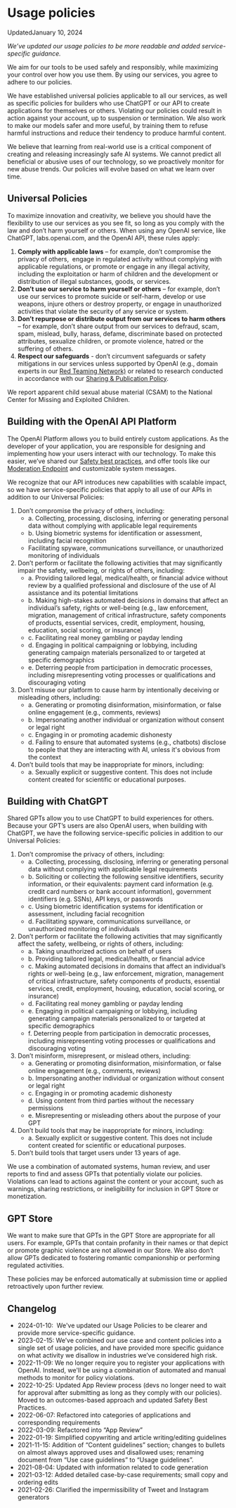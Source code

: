 Usage policies
==============

UpdatedJanuary 10, 2024

_We’ve updated our usage policies to be more readable and added service-specific guidance._

  

We aim for our tools to be used safely and responsibly, while maximizing your control over how you use them. By using our services, you agree to adhere to our policies.

We have established universal policies applicable to all our services, as well as specific policies for builders who use ChatGPT or our API to create applications for themselves or others. Violating our policies could result in action against your account, up to suspension or termination. We also work to make our models safer and more useful, by training them to refuse harmful instructions and reduce their tendency to produce harmful content. 

We believe that learning from real-world use is a critical component of creating and releasing increasingly safe AI systems. We cannot predict all beneficial or abusive uses of our technology, so we proactively monitor for new abuse trends. Our policies will evolve based on what we learn over time.

Universal Policies
------------------

To maximize innovation and creativity, we believe you should have the flexibility to use our services as you see fit, so long as you comply with the law and don’t harm yourself or others. When using any OpenAI service, like ChatGPT, labs.openai.com, and the OpenAI API, these rules apply:  

1. **Comply with applicable laws** – for example, don’t compromise the privacy of others,  engage in regulated activity without complying with applicable regulations, or promote or engage in any illegal activity, including the exploitation or harm of children and the development or distribution of illegal substances, goods, or services.
2. **Don’t use our service to harm yourself or others** – for example, don’t use our services to promote suicide or self-harm, develop or use weapons, injure others or destroy property, or engage in unauthorized activities that violate the security of any service or system. 
3. **Don’t repurpose or distribute output from our services to harm others** – for example, don’t share output from our services to defraud, scam, spam, mislead, bully, harass, defame, discriminate based on protected attributes, sexualize children, or promote violence, hatred or the suffering of others.
4. **Respect our safeguards** - don’t circumvent safeguards or safety mitigations in our services unless supported by OpenAI (e.g., domain experts in our [Red Teaming Network)](https://openai.com/blog/red-teaming-network) or related to research conducted in accordance with our [Sharing & Publication Policy](https://openai.com/policies/sharing-publication-policy).  

We report apparent child sexual abuse material (CSAM) to the National Center for Missing and Exploited Children.

Building with the OpenAI API Platform
-------------------------------------

The OpenAI Platform allows you to build entirely custom applications. As the developer of your application, you are responsible for designing and implementing how your users interact with our technology. To make this easier, we’ve shared our [Safety best practices](https://platform.openai.com/docs/guides/safety-best-practices), and offer tools like our [Moderation Endpoint](https://platform.openai.com/docs/guides/moderation) and customizable system messages. 

We recognize that our API introduces new capabilities with scalable impact, so we have service-specific policies that apply to all use of our APIs in addition to our Universal Policies:

1. Don’t compromise the privacy of others, including:
    * a. Collecting, processing, disclosing, inferring or generating personal data without complying with applicable legal requirements
    * b. Using biometric systems for identification or assessment, including facial recognition
    * Facilitating spyware, communications surveillance, or unauthorized monitoring of individuals
2. Don’t perform or facilitate the following activities that may significantly impair the safety, wellbeing, or rights of others, including:
    * a. Providing tailored legal, medical/health, or financial advice without review by a qualified professional and disclosure of the use of AI assistance and its potential limitations
    * b. Making high-stakes automated decisions in domains that affect an individual’s safety, rights or well-being (e.g., law enforcement, migration, management of critical infrastructure, safety components of products, essential services, credit, employment, housing, education, social scoring, or insurance)
    * c. Facilitating real money gambling or payday lending
    * d. Engaging in political campaigning or lobbying, including generating campaign materials personalized to or targeted at specific demographics
    * e. Deterring people from participation in democratic processes, including misrepresenting voting processes or qualifications and discouraging voting
3. Don’t misuse our platform to cause harm by intentionally deceiving or misleading others, including:
    * a. Generating or promoting disinformation, misinformation, or false online engagement (e.g., comments, reviews)
    * b. Impersonating another individual or organization without consent or legal right
    * c. Engaging in or promoting academic dishonesty 
    * d. Failing to ensure that automated systems (e.g., chatbots) disclose to people that they are interacting with AI, unless it's obvious from the context
4. Don’t build tools that may be inappropriate for minors, including:
    * a. Sexually explicit or suggestive content. This does not include content created for scientific or educational purposes.

Building with ChatGPT
---------------------

Shared GPTs allow you to use ChatGPT to build experiences for others. Because your GPT’s users are also OpenAI users, when building with ChatGPT, we have the following service-specific policies in addition to our Universal Policies:

1. Don’t compromise the privacy of others, including:
    * a. Collecting, processing, disclosing, inferring or generating personal data without complying with applicable legal requirements
    * b. Soliciting or collecting the following sensitive identifiers, security information, or their equivalents: payment card information (e.g. credit card numbers or bank account information), government identifiers (e.g. SSNs), API keys, or passwords
    * c. Using biometric identification systems for identification or assessment, including facial recognition
    * d. Facilitating spyware, communications surveillance, or unauthorized monitoring of individuals
2. Don’t perform or facilitate the following activities that may significantly affect the safety, wellbeing, or rights of others, including:
    * a. Taking unauthorized actions on behalf of users
    * b. Providing tailored legal, medical/health, or financial advice
    * c. Making automated decisions in domains that affect an individual’s rights or well-being (e.g., law enforcement, migration, management of critical infrastructure, safety components of products, essential services, credit, employment, housing, education, social scoring, or insurance)
    * d. Facilitating real money gambling or payday lending
    * e. Engaging in political campaigning or lobbying, including generating campaign materials personalized to or targeted at specific demographics
    * f. Deterring people from participation in democratic processes, including misrepresenting voting processes or qualifications and discouraging voting
3. Don’t misinform, misrepresent, or mislead others, including:
    * a. Generating or promoting disinformation, misinformation, or false online engagement (e.g., comments, reviews)
    * b. Impersonating another individual or organization without consent or legal right
    * c. Engaging in or promoting academic dishonesty
    * d. Using content from third parties without the necessary permissions
    * e. Misrepresenting or misleading others about the purpose of your GPT
4. Don’t build tools that may be inappropriate for minors, including:
    * a. Sexually explicit or suggestive content. This does not include content created for scientific or educational purposes.
5. Don’t build tools that target users under 13 years of age.

We use a combination of automated systems, human review, and user reports to find and assess GPTs that potentially violate our policies. Violations can lead to actions against the content or your account, such as warnings, sharing restrictions, or ineligibility for inclusion in GPT Store or monetization.

GPT Store
---------

We want to make sure that GPTs in the GPT Store are appropriate for all users. For example, GPTs that contain profanity in their names or that depict or promote graphic violence are not allowed in our Store. We also don’t allow GPTs dedicated to fostering romantic companionship or performing regulated activities.

These policies may be enforced automatically at submission time or applied retroactively upon further review.

Changelog
---------

* 2024-01-10:  We've updated our Usage Policies to be clearer and provide more service-specific guidance.
* 2023-02-15: We’ve combined our use case and content policies into a single set of usage policies, and have provided more specific guidance on what activity we disallow in industries we’ve considered high risk.
* 2022-11-09: We no longer require you to register your applications with OpenAI. Instead, we'll be using a combination of automated and manual methods to monitor for policy violations.
* 2022-10-25: Updated App Review process (devs no longer need to wait for approval after submitting as long as they comply with our policies). Moved to an outcomes-based approach and updated Safety Best Practices.
* 2022-06-07: Refactored into categories of applications and corresponding requirements
* 2022-03-09: Refactored into “App Review”
* 2022-01-19: Simplified copywriting and article writing/editing guidelines
* 2021-11-15: Addition of “Content guidelines” section; changes to bullets on almost always approved uses and disallowed uses; renaming document from “Use case guidelines” to “Usage guidelines”.
* 2021-08-04: Updated with information related to code generation
* 2021-03-12: Added detailed case-by-case requirements; small copy and ordering edits
* 2021-02-26: Clarified the impermissibility of Tweet and Instagram generators